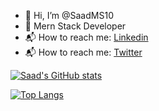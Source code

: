 - 👋 Hi, I’m @SaadMS10
- 👀 Mern Stack Developer
- 📬 How to reach me: [Linkedin](https://www.linkedin.com/in/muhammad-saad-ms10/)
- 📬 How to reach me: [Twitter](https://twitter.com/Saadhere10)
<!---
SaadMS10/SaadMS10 is a ✨ special ✨ repository because its `README.md` (this file) appears on your GitHub profile.
You can click the Preview link to take a look at your changes .
--->
[![Saad's GitHub stats](https://github-readme-stats.vercel.app/api?username=SaadMS10&show_icons=true&theme=radical)](https://github.com/SaadMS10/github-readme-stats)

[![Top Langs](https://github-readme-stats.vercel.app/api/top-langs/?username=SaadMS10&layout=compact)](https://github.com/SaadMS10/github-readme-stats)

